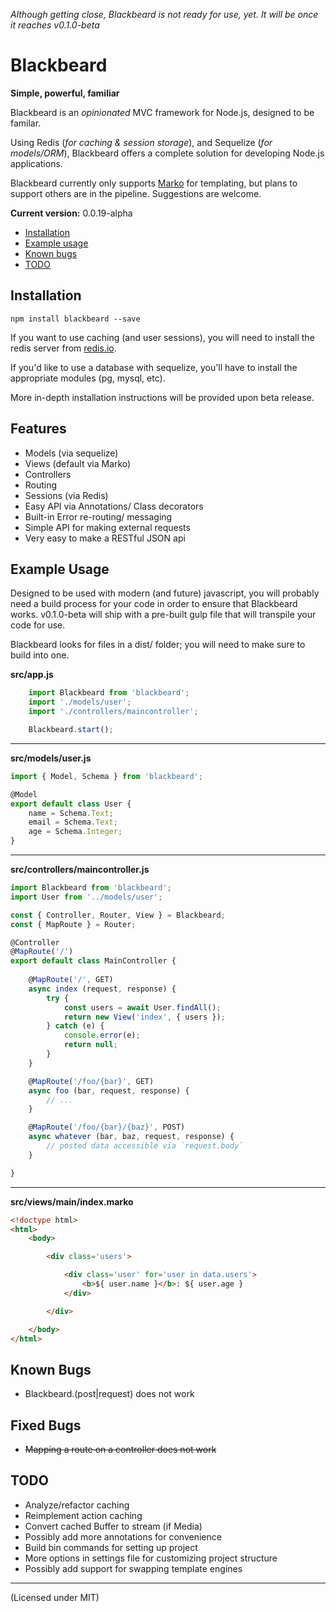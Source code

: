 *Although getting close, Blackbeard is not ready for use, yet. It will be once it reaches v0.1.0-beta*

Blackbeard
==========
**Simple, powerful, familiar**

Blackbeard is an *opinionated* MVC framework for Node.js, designed to be familar.

Using Redis (*for caching & session storage*), and Sequelize (*for models/ORM*), Blackbeard offers a complete solution for developing Node.js applications.

Blackbeard currently only supports [Marko](https://www.npmjs.com/package/marko) for templating, but plans to support others are in the pipeline. Suggestions are welcome.

**Current version:** 0.0.19-alpha

- [Installation](#installation)
- [Example usage](#example-usage)
- [Known bugs](#known-bugs)
- [TODO](#todo)

Installation
------------

`npm install blackbeard --save`

If you want to use caching (and user sessions), you will need to install the redis server from [redis.io](http://redis.io/). 

If you'd like to use a database with sequelize, you'll have to install the appropriate modules (pg, mysql, etc).

More in-depth installation instructions will be provided upon beta release.

Features
--------
- Models (via sequelize)
- Views (default via Marko)
- Controllers
- Routing
- Sessions (via Redis)
- Easy API via Annotations/ Class decorators
- Built-in Error re-routing/ messaging
- Simple API for making external requests
- Very easy to make a RESTful JSON api

Example Usage
-------------

Designed to be used with modern (and future) javascript, you will probably need a build process for your code in order to ensure that Blackbeard works. v0.1.0-beta will ship with a pre-built gulp file that will transpile your code for use.

Blackbeard looks for files in a dist/ folder; you will need to make sure to build into one.

**src/app.js**
```javascript
	import Blackbeard from 'blackbeard';
	import './models/user';
	import './controllers/maincontroller';

	Blackbeard.start();
```

---

**src/models/user.js**

```javascript
import { Model, Schema } from 'blackbeard';

@Model
export default class User {
	name = Schema.Text;
	email = Schema.Text;
	age = Schema.Integer;
}
```

---

**src/controllers/maincontroller.js**
```javascript
import Blackbeard from 'blackbeard';
import User from '../models/user';

const { Controller, Router, View } = Blackbeard;
const { MapRoute } = Router;

@Controller
@MapRoute('/')
export default class MainController {
	
	@MapRoute('/', GET)
	async index (request, response) {
		try {
			const users = await User.findAll();
			return new View('index', { users });
		} catch (e) {
			console.error(e);
			return null;
		}
	}

	@MapRoute('/foo/{bar}', GET)
	async foo (bar, request, response) {
		// ...
	}

	@MapRoute('/foo/{bar}/{baz}', POST)
	async whatever (bar, baz, request, response) {
		// posted data accessible via `request.body`
	}

}
```

---

**src/views/main/index.marko**

```html
<!doctype html>
<html>
	<body>

		<div class='users'>

			<div class='user' for='user in data.users'>
				<b>${ user.name }</b>: ${ user.age }
			</div>

		</div>

	</body>
</html>
```

Known Bugs
----------
- Blackbeard.(post|request) does not work

Fixed Bugs
----------
- ~~Mapping a route on a controller does not work~~

TODO
----
- Analyze/refactor caching
- Reimplement action caching
- Convert cached Buffer to stream (if Media)
- Possibly add more annotations for convenience
- Build bin commands for setting up project
- More options in settings file for customizing project structure
- Possibly add support for swapping template engines

---

(Licensed under MIT)